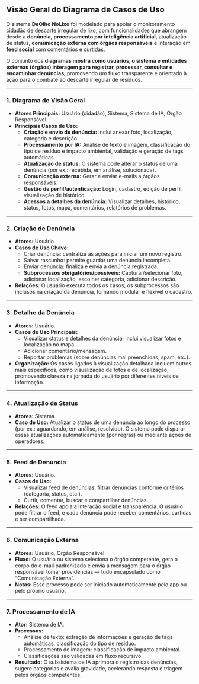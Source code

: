 ## Visão Geral do Diagrama de Casos de Uso

O sistema **DeOlho NoLixo** foi modelado para apoiar o monitoramento cidadão de descarte irregular de lixo, com funcionalidades que abrangem desde a **denúncia**, **processamento por inteligência artificial**, atualização de status, **comunicação externa com órgãos responsáveis** e interação em **feed social** com comentários e curtidas. 

O conjunto dos **diagramas mostra como usuários, o sistema e entidades externas (órgãos) interagem para registrar, processar, consultar e encaminhar denúncias**, promovendo um fluxo transparente e orientado à ação para o combate ao descarte irregular de resíduos.

---

### 1. **Diagrama de Visão Geral**

- **Atores Principais:** Usuário (cidadão), Sistema, Sistema de IA, Órgão Responsável.
- **Principais Casos de Uso:**
    - **Criação e envio de denúncia:** Inclui anexar foto, localização, categoria e descrição.
    - **Processamento por IA:** Análise de texto e imagem, classificação do tipo de resíduo e impacto ambiental, validação e geração de tags automáticas.
    - **Atualização de status:** O sistema pode alterar o status de uma denúncia (por ex.: recebida, em análise, solucionada).
    - **Comunicação externa:** Gerar e enviar e-mails a órgãos responsáveis.
    - **Gestão de perfil/autenticação:** Login, cadastro, edição de perfil, visualização de histórico.
    - **Acessos a detalhes da denúncia:** Visualizar detalhes, histórico, status, fotos, mapa, comentários, relatórios de problemas.

---

### 2. **Criação de Denúncia**

- **Atores:** Usuário
- **Casos de Uso Chave:**
    - Criar denúncia: centraliza as ações para iniciar um novo registro.
    - Salvar rascunho: permite guardar uma denúncia incompleta.
    - Enviar denúncia: finaliza e envia a denúncia registrada.
    - **Subprocessos obrigatórios/possíveis:** Capturar/selecionar foto, adicionar localização, escolher categoria, adicionar descrição.
- **Relações:** O usuário executa todos os casos; os subprocessos são inclusos na criação da denúncia, tornando modular e flexível o cadastro.

---

### 3. **Detalhe da Denúncia**

- **Atores:** Usuário.
- **Casos de Uso Principais:**
    - Visualizar status e detalhes da denúncia; inclui visualizar fotos e localização no mapa.
    - Adicionar comentário/mensagem.
    - Reportar problemas (sobre denúncias mal preenchidas, spam, etc.).
- **Organização:** Os casos ligados à visualização detalhada incluem outros mais específicos, como visualização de fotos e de localização, promovendo clareza na jornada do usuário por diferentes níveis de informação.

---

### 4. **Atualização de Status**

- **Atores:** Sistema.
- **Caso de Uso:** Atualizar o status de uma denúncia ao longo do processo (por ex.: aguardando, em análise, resolvido). O sistema pode disparar essas atualizações automaticamente (por regras) ou mediante ações de operadores.

---

### 5. **Feed de Denúncia**

- **Atores:** Usuário.
- **Casos de Uso:**
    - Visualizar feed de denúncias, filtrar denúncias conforme critérios (categoria, status, etc.).
    - Curtir, comentar, buscar e compartilhar denúncias.
- **Relações:** O feed apoia a interação social e transparência. O usuário pode filtrar o feed, e cada denúncia pode receber comentários, curtidas e ser compartilhada.

---

### 6. **Comunicação Externa**

- **Atores:** Usuário, Órgão Responsável.
- **Fluxo:** O usuário ou sistema seleciona o órgão competente, gera o corpo do e-mail padronizado e envia a mensagem para o órgão responsável tomar providências — tudo encapsulado como “Comunicação Externa”.
- **Notas:** Esse processo pode ser iniciado automaticamente pelo app ou pelo próprio usuário.

---

### 7. **Processamento de IA**

- **Ator:** Sistema de IA.
- **Processos:**
    - Análise de texto: extração de informações e geração de tags automáticas, classificação do tipo de resíduo.
    - Processamento de imagem: classificação de impacto ambiental.
    - Classificações são validadas em fluxo recursivo.
- **Resultado:** O subsistema de IA aprimora o registro das denúncias, sugere categorias e avalia gravidade, acelerando resposta e triagem pelos órgãos competentes.
